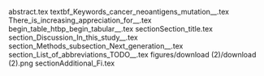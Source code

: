 abstract.tex
textbf_Keywords_cancer_neoantigens_mutation__.tex
There_is_increasing_appreciation_for__.tex
begin_table_htbp_begin_tabular__.tex
sectionSection_title.tex
section_Discussion_In_this_study__.tex
section_Methods_subsection_Next_generation__.tex
section_List_of_abbreviations_TODO__.tex
figures/download (2)/download (2).png
sectionAdditional_Fi.tex
